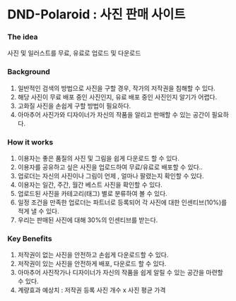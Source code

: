 # DND-Polaroid : 사진 판매 사이트

### The idea
  사진 및 일러스트를 무료, 유료로 업로드 및 다운로드
 
### Background
  1. 일반적인 검색의 방법으로 사진을 구할 경우, 작가의 저작권을 침해할 수 있다.
  2. 해당 사진이 무료 배포 중인 사진인지, 유료 배포 중인 사진인지 알기가 어렵다.
  3. 고화질 사진을 손쉽게 구할 방법이 필요하다.
  4. 아마추어 사진가와 디자이너가 자신의 작품을 알리고 판매할 수 있는 공간이 필요하다.

### How it works
  1. 이용자는 좋은 품질의 사진 및 그림을 쉽게 다운로드 할 수 있다.
  2. 이용자를 공유하고 싶은 사진을 업로드하여 무료/유료로 배포할 수 있다..
  3. 업로더는 자신의 사진이나 그림이 언제 , 얼마나 팔렸는지 확인할 수 있다.
  4. 이용자는 일간, 주간, 월간 베스트 사진을 확인할 수 있다.
  5. 업로드된 사진을 카테고리(태그) 별로 분류하여 볼 수 있다.
  6. 일정 조건을 만족한 업로더는 파트너로 등록되어 각 사진에 대한 인센티브(10%)를 적게 낼 수 있다.
  7. 우리는 판매된 사진에 대해 30%의 인센티브를 받는다.

### Key Benefits
  1. 저작권이 없는 사진을 안전하고 손쉽게 다운로드할 수 있다.
  2. 저작권이 있는 사진을 안전하게 배포, 다운로드 할 수 있다.
  3. 아마추어 사진작가나 디자이너가 자신의 작품을 쉽게 알릴 수 있는 공간을 마련할 수 있다.
  4. 계량효과 예상치 : 저작권 등록 사진 개수 x 사진 평균 가격
